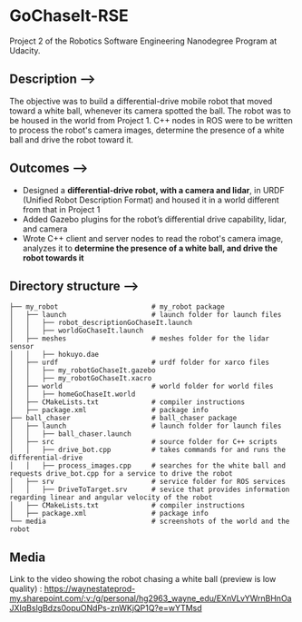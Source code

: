# GoChaseIt-RSE
Project 2 of the Robotics Software Engineering Nanodegree Program at Udacity. 

## Description --> 

The objective was to build a differential-drive mobile robot that moved toward a white ball, whenever its camera spotted the ball. The robot was to be housed in the world from Project 1. C++ nodes in ROS were to be written to process the robot's camera images, determine the presence of a white ball and drive the robot toward it.

## Outcomes -->

- Designed a **differential-drive robot, with a camera and lidar**, in URDF (Unified Robot Description Format) and housed it in a world different from that in Project 1
- Added Gazebo plugins for the robot’s differential drive capability, lidar, and camera
- Wrote C++ client and server nodes to read the robot's camera image, analyzes it to **determine the presence of a white ball, and drive the robot towards it**

## Directory structure -->

    ├── my_robot                       # my_robot package                   
    │   ├── launch                     # launch folder for launch files   
    │   │   ├── robot_descriptionGoChaseIt.launch
    │   │   ├── worldGoChaseIt.launch
    │   ├── meshes                     # meshes folder for the lidar sensor
    │   │   ├── hokuyo.dae
    │   ├── urdf                       # urdf folder for xarco files
    │   │   ├── my_robotGoChaseIt.gazebo
    │   │   ├── my_robotGoChaseIt.xacro
    │   ├── world                      # world folder for world files
    │   │   ├── homeGoChaseIt.world
    │   ├── CMakeLists.txt             # compiler instructions
    │   ├── package.xml                # package info
    ├── ball_chaser                    # ball_chaser package                   
    │   ├── launch                     # launch folder for launch files   
    │   │   ├── ball_chaser.launch
    │   ├── src                        # source folder for C++ scripts
    │   │   ├── drive_bot.cpp          # takes commands for and runs the differential-drive
    │   │   ├── process_images.cpp     # searches for the white ball and requests drive_bot.cpp for a service to drive the robot 
    │   ├── srv                        # service folder for ROS services
    │   │   ├── DriveToTarget.srv      # sevice that provides information regarding linear and angular velocity of the robot
    │   ├── CMakeLists.txt             # compiler instructions
    │   ├── package.xml                # package info                  
    └── media                          # screenshots of the world and the robot

## Media 

Link to the video showing the robot chasing a white ball (preview is low quality) : https://waynestateprod-my.sharepoint.com/:v:/g/personal/hg2963_wayne_edu/EXnVLvYWrnBHnOaJXIqBslgBdzs0opuONdPs-znWKjQP1Q?e=wYTMsd
